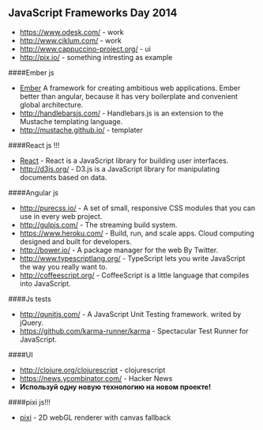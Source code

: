 JavaScript Frameworks Day 2014
-

* https://www.odesk.com/ - work
* http://www.ciklum.com/ - work
* http://www.cappuccino-project.org/ - ui
* http://pix.io/ - something intresting as example

####Ember js
* [Ember](http://emberjs.com/) A framework for creating ambitious web applications. Ember better than angular, because it has very boilerplate and convenient global architecture.
* http://handlebarsjs.com/ - Handlebars.js is an extension to the Mustache templating language.
* http://mustache.github.io/ - templater

####React js !!!
* [React](https://github.com/facebook/react) - React is a JavaScript library for building user interfaces.
* http://d3js.org/ - D3.js is a JavaScript library for manipulating documents based on data.

####Angular js
* http://purecss.io/ - A set of small, responsive CSS modules that you can use in every web project.
* http://gulpjs.com/ - The streaming build system.
* https://www.heroku.com/ - Build, run, and scale apps. Cloud computing designed and built for developers.
* http://bower.io/ - A package manager for the web By Twitter.
* http://www.typescriptlang.org/ - TypeScript lets you write JavaScript the way you really want to.
* http://coffeescript.org/ - CoffeeScript is a little language that compiles into JavaScript.

####Js tests
* http://qunitjs.com/ - A JavaScript Unit Testing framework. writed by jQuery.
* https://github.com/karma-runner/karma - Spectacular Test Runner for JavaScript.

####UI
* http://clojure.org/clojurescript - clojurescript
* https://news.ycombinator.com/ - Hacker News
* **Используй одну новую технологию на новом проекте!**

####pixi js!!!
* [pixi](http://www.pixijs.com/) - 2D webGL renderer with canvas fallback

####